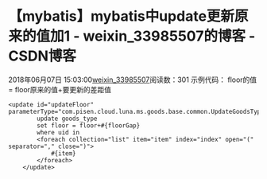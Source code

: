 # 【mybatis】mybatis中update更新原来的值加1 - weixin_33985507的博客 - CSDN博客
2018年06月07日 15:03:00[weixin_33985507](https://me.csdn.net/weixin_33985507)阅读数：301
示例代码： floor的值 = floor原来的值+要更新的差距值
```
<update id="updateFloor" parameterType="com.pisen.cloud.luna.ms.goods.base.common.UpdateGoodsTypeFloorBean">
        update goods_type
        set floor = floor+#{floorGap}
        where uid in
        <foreach collection="list" item="item" index="index" open="(" separator="," close=")">
            #{item}
        </foreach>
    </update>
```
